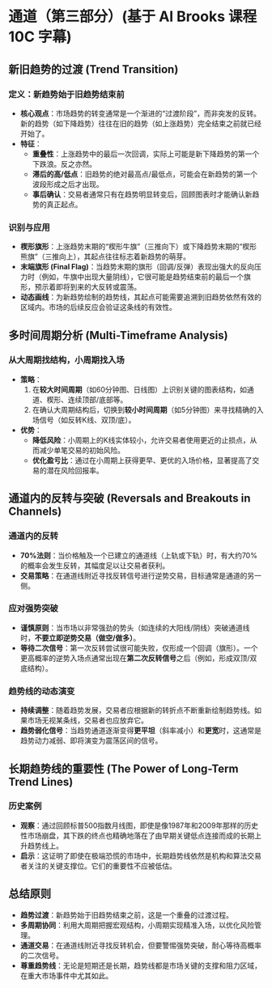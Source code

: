 # 通道（第三部分）(基于 Al Brooks 课程 10C 字幕)

## 新旧趋势的过渡 (Trend Transition)

### 定义：新趋势始于旧趋势结束前
-   **核心观点**：市场趋势的转变通常是一个渐进的“过渡阶段”，而非突发的反转。新的趋势（如下降趋势）往往在旧的趋势（如上涨趋势）完全结束之前就已经开始了。
-   **特征**：
    -   **重叠性**：上涨趋势中的最后一次回调，实际上可能是新下降趋势的第一个下跌浪。反之亦然。
    -   **滞后的高/低点**：旧趋势的绝对最高点/最低点，可能会在新趋势的第一个波段形成之后才出现。
    -   **事后确认**：交易者通常只有在趋势明显转变后，回顾图表时才能确认新趋势的真正起点。

### 识别与应用
-   **楔形旗形**：上涨趋势末期的“楔形牛旗”（三推向下）或下降趋势末期的“楔形熊旗”（三推向上），其起点往往标志着新趋势的萌芽。
-   **末端旗形 (Final Flag)**：当趋势末期的旗形（回调/反弹）表现出强大的反向压力时（例如，牛旗中出现大量阴线），它很可能是趋势结束前的最后一个旗形，预示着即将到来的大反转或震荡。
-   **动态画线**：为新趋势绘制的趋势线，其起点可能需要追溯到旧趋势依然有效的区域内。市场的后续反应会验证这条线的有效性。

## 多时间周期分析 (Multi-Timeframe Analysis)

### 从大周期找结构，小周期找入场
-   **策略**：
    1.  在**较大时间周期**（如60分钟图、日线图）上识别关键的图表结构，如通道、楔形、连续顶部/底部等。
    2.  在确认大周期结构后，切换到**较小时间周期**（如5分钟图）来寻找精确的入场信号（如反转K线、双顶/底）。
-   **优势**：
    -   **降低风险**：小周期上的K线实体较小，允许交易者使用更近的止损点，从而减少单笔交易的初始风险。
    -   **优化盈亏比**：通过在小周期上获得更早、更优的入场价格，显著提高了交易的潜在风险回报率。

## 通道内的反转与突破 (Reversals and Breakouts in Channels)

### 通道内的反转
-   **70%法则**：当价格触及一个已建立的通道线（上轨或下轨）时，有大约70%的概率会发生反转，其幅度足以让交易者获利。
-   **交易策略**：在通道线附近寻找反转信号进行逆势交易，目标通常是通道的另一侧。

### 应对强势突破
-   **谨慎原则**：当市场以非常强劲的势头（如连续的大阳线/阴线）突破通道线时，**不要立即逆势交易（做空/做多）**。
-   **等待二次信号**：第一次反转尝试很可能失败，仅形成一个回调（旗形）。一个更高概率的逆势入场点通常出现在**第二次反转信号**之后（例如，形成双顶/双底结构）。

### 趋势线的动态演变
-   **持续调整**：随着趋势发展，交易者应根据新的转折点不断重新绘制趋势线。如果市场无视某条线，交易者也应放弃它。
-   **趋势弱化信号**：当趋势通道逐渐变得**更平坦**（斜率减小）和**更宽**时，这通常是趋势动力减弱、即将演变为震荡区间的信号。

## 长期趋势线的重要性 (The Power of Long-Term Trend Lines)

### 历史案例
-   **观察**：通过回顾标普500指数月线图，即使是像1987年和2009年那样的历史性市场崩盘，其下跌的终点也精确地落在了由早期关键低点连接而成的长期上升趋势线上。
-   **启示**：这证明了即使在极端恐慌的市场中，长期趋势线依然是机构和算法交易者关注的关键支撑位。它们的重要性不应被低估。

## 总结原则
-   **趋势过渡**：新趋势始于旧趋势结束之前，这是一个重叠的过渡过程。
-   **多周期协同**：利用大周期把握宏观结构，小周期实现精准入场，以优化风险管理。
-   **通道交易**：在通道线附近寻找反转机会，但要警惕强势突破，耐心等待高概率的二次信号。
-   **尊重趋势线**：无论是短期还是长期，趋势线都是市场关键的支撑和阻力区域，在重大市场事件中尤其如此。